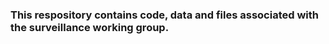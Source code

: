### This respository contains code, data and files associated with the surveillance working group. 
